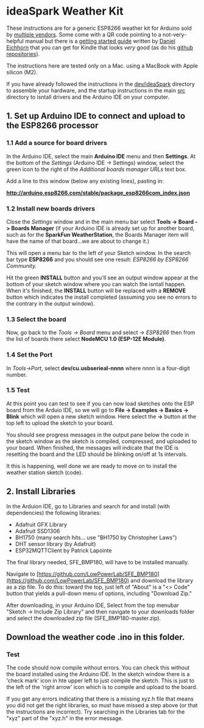 # ideaSpark Weather Kit

These instructions are for a generic ESP8266 weather kit for Arduino sold by
[multiple vendors](https://www.amazon.com/Mustpoint-Arduino-ESP8266-Weather-Tutorial/dp/B0BGHTD5M9/ref=sr_1_2?crid=30SF0VVSG1G7Q).  Some come with a QR code pointing to
a not-very-helpful manual but there is a
[getting started guide](https://www.amazon.com/ESP8266-Weather-Station-Getting-Started-ebook/dp/B01LFX8Z5W/ref=sr_1_3?crid=CWIBWFT59Q82)
written by [Daniel Eichhorn](https://github.com/squix78)
that you can get for Kindle that looks *very* good (as do his
[github repositories](https://github.com/squix78)).

The instructions here are tested only on a Mac.
using a MacBook with Apple silicon (M2).

If you have already followed the instructions in the
[dev/ideaSpark](https://github.com/cecat/WeatherStation/tree/main/dev/ideaSpark)
directory to assemble your hardware, and the startup instructions in
the main 
[src](https://github.com/cecat/WeatherStation/tree/main/src)
directory to isntall drivers and the Arduino IDE on your computer.

## 1. Set up Arduino IDE to connect and upload to the ESP8266 processor

### 1.1 Add a source for board drivers 

In the Arduino IDE, select the main **Arduino IDE** menu and then
**Settings**. At the bottom of the *Settings* (Arduino IDE -> Settings) window,
select the green icon to the right of the
*Additional boards manager URLs* text box.

Add a line to this window (below any existing lines), pasting in:

**http://arduino.esp8266.com/stable/package_esp8266com_index.json**

### 1.2 Install new boards drivers

Close the *Settings* window and in the main menu bar select
**Tools -> Board -> Boards Manager**
(if your Arduino IDE is already set up for another board, such as for the
**SparkFun WeatherStation**,
the Boards Manager
item will have the name of that board...we are about to change it.)

This will open a menu bar to the left of your Sketch window.
In the search bar type **ESP8266** and you should see one result:
*ESP8266 by ESP8266 Community.*

Hit the green **INSTALL** button and you'll see an output window appear
at the bottom of your sketch window where you can watch the isntall
happen.  When it's finished, the **INSTALL** button will be replaced with
a **REMOVE** button which indicates the install completed (assuming you see
no errors to the contrary in the output window).

### 1.3 Select the board

Now, go back to the 
*Tools -> Board* menu and select *-> ESP8266* then 
from the list of boards there select **NodeMCU 1.0 (ESP-12E Module)**.

### 1.4 Set the Port 

In *Tools->Port*, select **dev/cu.usbserieal-nnnn** where *nnnn* is a
four-digit number.

### 1.5 Test

At this point you can test to see if you can now load sketches onto
the ESP board from the Arduio IDE, so we will go to 
**File -> Examples -> Basics -> Blink** which will open a new sketch
window.  Here select the **->** button at the top left to upload
the sketch to your board.

You should see progress messages in the output pane below the code
in the sketch window as the sketch is compiled, compressed, and uploaded
to your board.   When finished, the messages will indicate that
the IDE is resetting the board and the LED should be blinking on/off
at 1s intervals.

It this is happening, well done we are ready to move on to install
the weather station sketch (code).

## 2. Install Libraries

In the Arduion IDE, go to Libraries and search for and install
(with dependencies) the following libraries:
* Adafruit GFX Library
* Adafruit SSD1306
* BH1750 (many search hits... use "BH1750 by Christopher Laws")
* DHT sensor library (by Adafruit)
* ESP32MQTTClient by Patrick Lapointe

The final library needed, SFE_BMP180, will have to be installed manually.  

Navigate to 
[https://github.com/LowPowerLab/SFE_BMP180](https://github.com/LowPowerLab/SFE_BMP180) 
and download the library as a zip file.  To do this: toward the top, just left of "About"
is a "<> Code" button that yields a pull-down menu of options, including "Download Zip."

After downloading, in your Arduino IDE, Select from the top menubar "Sketch -> Include Zip Library"
and then navigate to your downloads folder and select the downloaded zip file (SFE_BMP180-master.zip).


## Download the weather code .ino in this folder.

### Test

The code should now compile without errors.  You can check this without
the board installed using the Arduino IDE. In the sketch window there is
a 'check  mark' icon in hte upper left to just compile
the sketch.  This is just to the left of the 'right arrow' icon
which is to compile and upload to the board.

If you get any errors indicating that there is a missing xyz.h file
that means you did not get the right libraries, so must have missed
a step above (or that the instructions are incorrect).  Try searching
in the Libraries tab for the "xyz" part of the "xyz.h" in
the error message.


